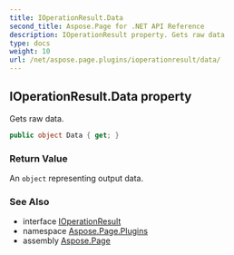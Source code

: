 ```yaml
---
title: IOperationResult.Data
second_title: Aspose.Page for .NET API Reference
description: IOperationResult property. Gets raw data
type: docs
weight: 10
url: /net/aspose.page.plugins/ioperationresult/data/
---
```

## IOperationResult.Data property

Gets raw data.

```csharp
public object Data { get; }
```

### Return Value

An `object` representing output data.

### See Also

* interface [IOperationResult](../)
* namespace [Aspose.Page.Plugins](../../ioperationresult/)
* assembly [Aspose.Page](../../../)


